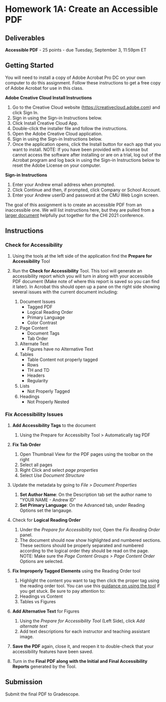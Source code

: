 # Homework 1A: Create an Accessible PDF

## Deliverables

**Accessible PDF** - 25 points - due Tuesday, September 3, 11:59pm ET

## Getting Started

You will need to install a copy of Adobe Acrobat Pro DC on your own computer to do this assignment. Follow these instructions to get a free copy of Adobe Acrobat for use in this class.

**Adobe Creative Cloud Install Instructions**

1. Go to the Creative Cloud website (https://creativecloud.adobe.com) and click Sign In.
1. Sign in using the Sign-in Instructions below.
1. Click Install Creative Cloud App.
1. Double-click the installer file and follow the instructions.
1. Open the Adobe Creative Cloud application.
1. Sign in using the Sign-in Instructions below.
1. Once the application opens, click the Install button for each app that you want to install.
NOTE: If you have been provided with a license but cannot access the software after installing or are on a trial, log out of the Acrobat program and log back in using the Sign-in Instructions below to reset the Adobe License on your computer.

**Sign-in Instructions**

1. Enter your Andrew email address when prompted.
1. Click Continue and then, if prompted, click Company or School Account.
1. Enter your Andrew userID and password at the CMU Web Login screen.

The goal of this assignment is to create an accessible PDF from an inaccessible one. We will list instructions here, but they are pulled from a [larger document](https://chi2021.acm.org/for-authors/presenting/papers/guide-to-an-accessible-submission) helpfully put together for the CHI 2021 conference.

## Instructions

### Check for Accessibility

1. Using the tools at the left side of the application find the **Prepare for Accessibility** Tool

1. Run the **Check for Accessibility** Tool. This tool will generate an accessibility report which you will turn in along with your accessibile PDF document (Make note of where this report is saved so you can find it later). In Acrobat this should open up a pane on the right side showing several issues with the current document including:
	1. Document Issues
		- Tagged PDF
		- Logical Reading Order
		- Primary Language
		- Color Contrast
	1. Page Content
		- Document Tags
		- Tab Order
	1. Alternate Text
		- Figures have no Alternative Text
	1. Tables
		- Table Content not properly tagged
		- Rows
		- TH and TD
		- Headers
		- Regularity
	1. Lists
		- Not Properly Tagged
	1. Headings
		- Not Properly Nested

### Fix Accessibility Issues
	
1. **Add Accessibility Tags** to the document
	1. Using the Prepare for Accessibilty Tool > Automatically tag PDF

1. **Fix Tab Order**
	1. Open Thumbnail View for the PDF pages using the toolbar on the right
	1. Select all pages
	1. Right Click and select *page properties*
	1. Select *Use Document Structure*

1. Update the metadata by going to *File > Document Properties*
	1. **Set Author Name**: 
		On the Description tab set the author name to "YOUR NAME - Andrew ID"
	1. **Set Primary Language**: 
		On the Advanced tab, under Reading Options set the langauge.

1. Check for **Logical Reading Order**
	1. Under the *Prepare for Accessibility tool*, Open the *Fix Reading Order* panel.
	1. The document should now show highlighted and numbered sections. These sections should be properly separated and numbered according to the logical order they should be read on the page.
		NOTE: Make sure the *Page Content Groups > Page Content Order* Options are selected.

1. **Fix Improperly Tagged Elements** using the Reading Order tool
	1. Highlight the content you want to tag then click the proper tag using the reading order tool. You can use this [guidance on using the tool](https://helpx.adobe.com/acrobat/using/touch-reading-order-tool-pdfs.html) if you get stuck. Be sure to pay attention to:
	  1. Headings vs Content
	  1. Tables vs Figures

1. **Add Alternative Text** for Figures
	1. Using the *Prepare for Accessibility Tool* (Left Side), click *Add alternate text*
	1. Add text descriptions for each instructor and teaching assistant image.

1. **Save the PDF** again, close it, and reopen it to double-check that your accessibility features have been saved.
2. Turn in the **Final PDF along with the Initial and Final Accessibility Reports** generated by the Tool.



## Submission

Submit the final PDF to Gradescope.
